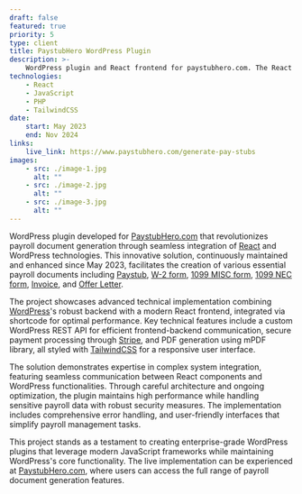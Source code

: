 ```yaml
---
draft: false
featured: true
priority: 5
type: client
title: PaystubHero WordPress Plugin
description: >-
    WordPress plugin and React frontend for paystubhero.com. The React app is integrated via shortcode.
technologies:
    - React
    - JavaScript
    - PHP
    - TailwindCSS
date:
    start: May 2023
    end: Nov 2024
links:
    live_link: https://www.paystubhero.com/generate-pay-stubs
images:
    - src: ./image-1.jpg
      alt: ""
    - src: ./image-2.jpg
      alt: ""
    - src: ./image-3.jpg
      alt: ""
---
```


WordPress plugin developed for [PaystubHero.com](https://www.paystubhero.com)
that revolutionizes payroll document generation through seamless integration of [React](https://react.dev)
and WordPress technologies. This innovative solution, continuously maintained
and enhanced since May 2023, facilitates the creation of various essential
payroll documents including [Paystub](https://www.paystubhero.com/generate-pay-stubs),
[W-2 form](https://www.paystubhero.com/w-2-form-online-generator),
[1099 MISC form](https://www.paystubhero.com/1099-misc-form-generator),
[1099 NEC form](https://www.paystubhero.com/1099-nec-form-generator),
[Invoice](https://www.paystubhero.com/invoice-generator), and
[Offer Letter](https://www.paystubhero.com/offer-letter-generator).

The project showcases advanced technical implementation combining [WordPress](https://wordpress.org)'s
robust backend with a modern React frontend, integrated via shortcode for optimal performance.
Key technical features include a custom WordPress REST API for efficient frontend-backend communication,
secure payment processing through [Stripe](https://stripe.com), and PDF generation using mPDF library,
all styled with [TailwindCSS](https://tailwindcss.com) for a responsive user interface.

The solution demonstrates expertise in complex system integration, featuring seamless communication
between React components and WordPress functionalities. Through careful architecture and ongoing
optimization, the plugin maintains high performance while handling sensitive payroll data with
robust security measures. The implementation includes comprehensive error handling, and user-friendly
interfaces that simplify payroll management tasks.

This project stands as a testament to creating enterprise-grade WordPress plugins that leverage
modern JavaScript frameworks while maintaining WordPress's core functionality. The live implementation
can be experienced at [PaystubHero.com](https://www.paystubhero.com/generate-pay-stubs), where users can
access the full range of payroll document generation features.
